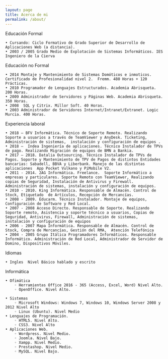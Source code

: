 ```yaml
---
layout: page
title: Acerca de mi
permalink: /about/
---
```

Educación Formal

    • Cursando: Ciclo Formativo de Grado Superior de Desarrollo de Aplicaciones Web (a distancia).
    • 2003 / 2005 Grado Medio de Explotación de Sistemas Informáticos. IES Ingeniero de la Cierva
      
Educación no Formal

    • 2014 Montaje y Mantenimiento de Sistemas Domóticos e inmoticos. Certificado de Profesionalidad nivel 2.  Fremm. 480 Horas + 120 Prácticas.
    • 2010 Programador de Lenguajes Estructurados. Academia Abrisqueta. 200 Horas.
    • 2009 Administrador de Servidores y Páginas Web. Academia Abrisqueta. 350 Horas.
    • 2008  SQL y Citrix. Millor Soft. 40 Horas.
    • 2003 Administrador de Servidores Internet/Intranet/Extranet. Logic Murcia. 400 Horas.


Experiencia laboral

    • 2018 – BFV Informática. Técnico de Soporte Remoto. Realizando Soporte a usuarios a través de TeamViewer y AnyDesk. Ticketing, Administración de sistemas,  instalación y configuración de equipos . 
    • 2018 –  Indea Ingeniería de aplicaciones. Técnico Instalador de TPVs de pago. Realizando Migración de equipos de BMN a Bankia. 
    • 2017 – 2018. Datalia Outsourcing. Técnico Instalador de TPVs de Pagos. Soporte y Mantenimiento de TPV de Pagos de distintos Entidades bancarias: Sabadell, BBVA y Liberbank. Manejo de las distintas aplicaciones  App Pocket Vulkano y PiMobile V2.
    • 2011 - 2014. 2AG Informática. Freelance.  Soporte Informático a empresas y particulares. Soporte Remoto con TeamViewer, Realizando copias de Seguridad, Instalación de Antivirus y Firewall. Administración de sistemas, instalación y configuración de equipos.
    • 2010 - 2010. King Informática. Responsable de Almacén. Control de Stock, Etiquetado  de Artículos, Recepción de Mercancías.
    • 2008 - 2009. Educarm. Técnico Instalador. Montaje de equipos, Configuración de Software y Red Local.
    • 2007 - 2008 Acceso Directo. Responsable de Soporte. Realizando Soporte remoto, Asistencia y soporte técnico a usuarios, Copias de Seguridad, Antivirus, Firewall, Administración de sistemas, instalación y configuración de equipos
    • 2006 - 2007 Mapa Informática. Responsable de Almacén. Control de Stock, Compra de Mercancías, Gestión del RMA,  Atención Telefónica
    • 2004 - 2005 Grupo Itálica Programadores Informáticos. Responsable Informático. Administración de Red Local, Administrador de Servidor de Domino, Dispositivos Móviles. 


Idiomas

    • Ingles  Nivel Básico hablado y escrito


Informática

    • Ofimática
        ◦ Herramientas Office 2016 - 365 (Access, Excel, Word) Nivel Alto.
        ◦ OpenOffice. Nivel Alto.

    • Sistemas
        ◦ Microsoft Windows: Windows 7, Windows 10, Windows Server 2008 y 2012 Nivel Alto
        ◦ Linux (Ubuntu). Nivel Medio
    • Lenguajes de Programación.
        ◦ HTML5. Nivel Alto.
        ◦ CSS3. Nivel Alto
    • Aplicaciones Web.
        ◦ Wordpress. Nivel Medio.
        ◦ Joomla. Nivel Bajo.
        ◦ Xampp. Nivel Medio.
        ◦ Prestashop. Nivel Medio.
        ◦ MySQL. Nivel Bajo.

